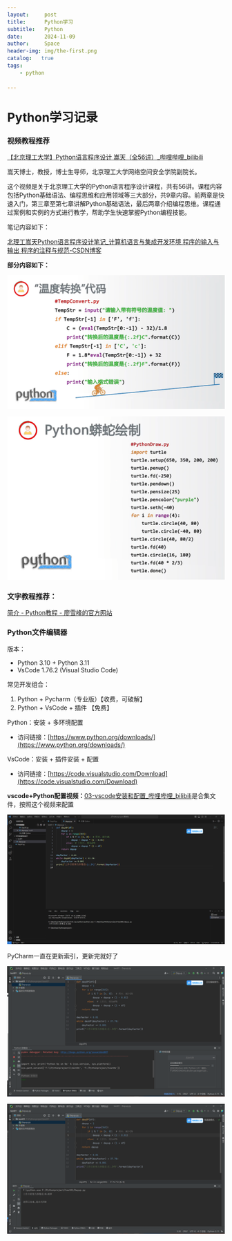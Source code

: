 ```yaml
---
layout:     post
title:      Python学习
subtitle:   Python
date:       2024-11-09
author:     Space
header-img: img/the-first.png
catalog:   true
tags:
    - python

---
```






# Python学习记录

### 视频教程推荐

[【北京理工大学】Python语言程序设计 嵩天（全56讲）_哔哩哔哩_bilibili](https://www.bilibili.com/video/BV1JL4y1x7xC/?spm_id_from=333.337.search-card.all.click&vd_source=e03b252a2c1fefc80e6f48a6f52e2a4d)

嵩天博士，教授，博士生导师，北京理工大学网络空间安全学院副院长。

这个视频是关于北京理工大学的Python语言程序设计课程，共有56讲。课程内容包括Python基础语法、编程思维和应用领域等三大部分，共9章内容。前两章是快速入门，第三章至第七章讲解Python基础语法，最后两章介绍编程思维。课程通过案例和实例的方式进行教学，帮助学生快速掌握Python编程技能。

笔记内容如下：

[北理工嵩天Python语言程序设计笔记_计算机语言与集成开发环境 程序的输入与输出 程序的注释与规范-CSDN博客](https://blog.csdn.net/yyywxk/article/details/115362075)

**部分内容如下：**

![image-20241103231648390](https://raw.githubusercontent.com/dhw2536/Picture/main/202411102330152.png)

 ![image-20241103232201833](https://raw.githubusercontent.com/dhw2536/Picture/main/202411102330030.png)





### 文字教程推荐：

[简介 - Python教程 - 廖雪峰的官方网站](https://liaoxuefeng.com/books/python/introduction/index.html)

### Python文件编辑器

版本：
- Python 3.10 + Python 3.11
- VsCode 1.76.2 (Visual Studio Code)

常见开发组合：
1. Python + Pycharm（专业版）【收费，可破解】
2. Python + VsCode + 插件 【免费】

Python：安装 + 多环境配置
- 访问链接：[https://www.python.org/downloads/](https://www.python.org/downloads/)

VsCode：安装 + 插件安装 + 配置
- 访问链接：[https://code.visualstudio.com/Download](https://code.visualstudio.com/Download)



**vscode+Python配置视频：**[03-vscode安装和配置_哔哩哔哩_bilibili](https://www.bilibili.com/video/BV1TN411K7sn?spm_id_from=333.788.videopod.episodes&vd_source=e03b252a2c1fefc80e6f48a6f52e2a4d&p=3)是合集文件，按照这个视频来配置

![image-20241102183135655](https://raw.githubusercontent.com/dhw2536/Picture/main/202411102331279.png)

PyCharm一直在更新索引，更新完就好了

![image-20241102183144207](https://raw.githubusercontent.com/dhw2536/Picture/main/202411102330634.png)

![image-20241102201023216](https://raw.githubusercontent.com/dhw2536/Picture/main/202411102330442.png)
